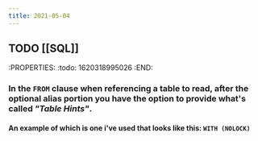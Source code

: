 ```yaml
---
title: 2021-05-04
---
```


## TODO [[SQL]]
:PROPERTIES:
:todo: 1620318995026
:END:
### In the `FROM` clause when referencing a table to read, after the optional alias portion you have the option to provide what's called _"Table Hints"_.
#### An example of which is one i've used that looks like this: `WITH (NOLOCK)`
##
